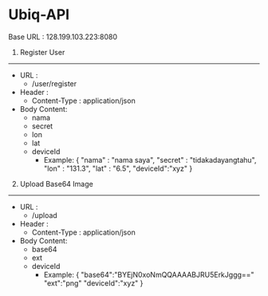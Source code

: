 Ubiq-API
========
Base URL : 128.199.103.223:8080

1. Register User
----
- URL : 
    - /user/register
- Header :
    - Content-Type : application/json
- Body Content:
    - nama
    - secret
    - lon
    - lat
    - deviceId
        - Example:
        {
            "nama" : "nama saya",
            "secret" : "tidakadayangtahu",
            "lon" : "131.3",
            "lat" : "6.5",
            "deviceId":"xyz"
        }

2. Upload Base64 Image
----
- URL : 
    - /upload
- Header :
    - Content-Type : application/json
- Body Content:
    - base64
    - ext
    - deviceId
        - Example:
        {
            "base64":"BYEjN0xoNmQQAAAABJRU5ErkJggg=="
            "ext":"png"
            "deviceId":"xyz"
        }
